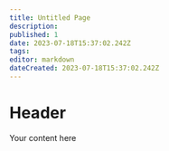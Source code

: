 ```yaml
---
title: Untitled Page
description: 
published: 1
date: 2023-07-18T15:37:02.242Z
tags: 
editor: markdown
dateCreated: 2023-07-18T15:37:02.242Z
---
```


# Header
Your content here